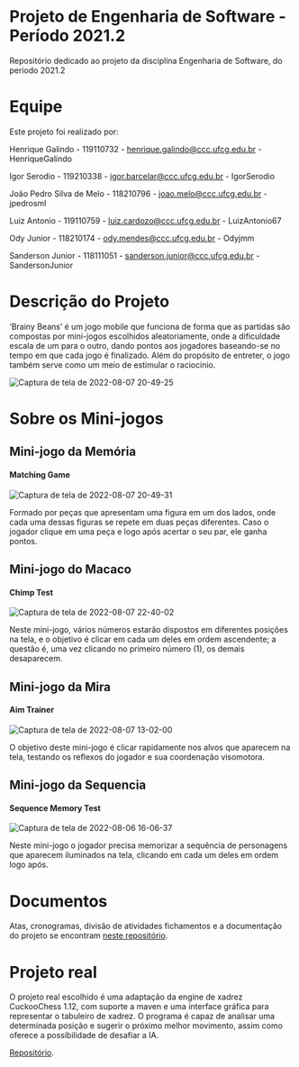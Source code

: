 # Projeto de Engenharia de Software - Período 2021.2
Repositório dedicado ao projeto da disciplina Engenharia de Software, do periodo 2021.2

# Equipe

Este projeto foi realizado por:

Henrique Galindo -
119110732 -
henrique.galindo@ccc.ufcg.edu.br -
HenriqueGalindo

Igor Serodio -
119210338 -
igor.barcelar@ccc.ufcg.edu.br -
IgorSerodio 

João Pedro Silva de Melo -
118210796 -
joao.melo@ccc.ufcg.edu.br -
jpedrosml    

Luiz Antonio -
119110759 -
luiz.cardozo@ccc.ufcg.edu.br -
LuizAntonio67    

Ody Junior -
118210174 -
ody.mendes@ccc.ufcg.edu.br -
Odyjmm    

Sanderson Junior -
118111051 -
sanderson.junior@ccc.ufcg.edu.br -
SandersonJunior

# Descrição do Projeto
‘Brainy Beans’ é um jogo mobile que funciona de forma que as partidas são compostas por mini-jogos escolhidos aleatoriamente, onde a dificuldade escala de um para o outro, dando pontos aos jogadores baseando-se no tempo em que cada jogo é finalizado. Além do propósito de entreter, o jogo também serve como um meio de estimular o raciocínio.

![Captura de tela de 2022-08-07 20-49-25](https://user-images.githubusercontent.com/55510959/183315917-867b3a95-4e54-4978-a835-935a3562a561.png)


# Sobre os Mini-jogos

## Mini-jogo da Memória 
#### Matching Game

![Captura de tela de 2022-08-07 20-49-31](https://user-images.githubusercontent.com/55510959/183315939-5b42639e-91ef-4324-9036-1c084e530d15.png)


Formado por peças que apresentam uma figura em um dos lados, onde cada uma dessas figuras se repete em duas peças diferentes. Caso o jogador clique em uma peça e logo após acertar o seu par, ele ganha pontos.

## Mini-jogo do Macaco 
#### Chimp Test

![Captura de tela de 2022-08-07 22-40-02](https://user-images.githubusercontent.com/55510959/183322105-dddd3b93-3997-4a7f-8c46-7e927bc28878.png)


Neste mini-jogo, vários números estarão dispostos em diferentes posições na tela, e o objetivo é clicar em cada um deles em ordem ascendente; a questão é, uma vez clicando no primeiro número (1), os demais desaparecem.

## Mini-jogo da Mira 
#### Aim Trainer

![Captura de tela de 2022-08-07 13-02-00](https://user-images.githubusercontent.com/55510959/183299991-49aca765-2e6b-4c3b-990b-a47a554dc661.png)


O objetivo deste mini-jogo é clicar rapidamente nos alvos que aparecem na tela, testando os reflexos do jogador e sua coordenação visomotora.

## Mini-jogo da Sequencia 
#### Sequence Memory Test

![Captura de tela de 2022-08-06 16-06-37](https://user-images.githubusercontent.com/55510959/183262873-49ef4c11-8e65-46af-ab02-00a75e073143.png)


Neste mini-jogo o jogador precisa memorizar a sequência de personagens que aparecem iluminados na tela, clicando em cada um deles em ordem logo após.

# Documentos

Atas, cronogramas, divisão de atividades fichamentos e a documentação do projeto se encontram [neste repositório](https://github.com/Odyjmm/Projeto-ES-2022-Documentos).

# Projeto real

O projeto real escolhido é uma adaptação da engine de xadrez CuckooChess 1.12, com suporte a maven e uma interface gráfica para representar o tabuleiro de xadrez. O programa é capaz de analisar uma determinada posição e sugerir o próximo melhor movimento, assim como oferece a possibilidade de desafiar a IA.

[Repositório](https://github.com/sauce-code/cuckoo).
